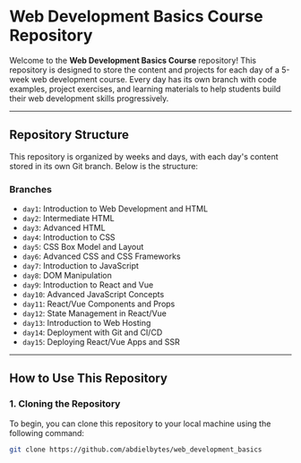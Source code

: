 # Web Development Basics Course Repository

Welcome to the **Web Development Basics Course** repository! This repository is designed to store the content and projects for each day of a 5-week web development course. Every day has its own branch with code examples, project exercises, and learning materials to help students build their web development skills progressively.

---

## **Repository Structure**

This repository is organized by weeks and days, with each day's content stored in its own Git branch. Below is the structure:

### **Branches**
- `day1`: Introduction to Web Development and HTML
- `day2`: Intermediate HTML
- `day3`: Advanced HTML
- `day4`: Introduction to CSS
- `day5`: CSS Box Model and Layout
- `day6`: Advanced CSS and CSS Frameworks
- `day7`: Introduction to JavaScript
- `day8`: DOM Manipulation
- `day9`: Introduction to React and Vue
- `day10`: Advanced JavaScript Concepts
- `day11`: React/Vue Components and Props
- `day12`: State Management in React/Vue
- `day13`: Introduction to Web Hosting
- `day14`: Deployment with Git and CI/CD
- `day15`: Deploying React/Vue Apps and SSR

---

## **How to Use This Repository**

### **1. Cloning the Repository**

To begin, you can clone this repository to your local machine using the following command:

```bash
git clone https://github.com/abdielbytes/web_development_basics
